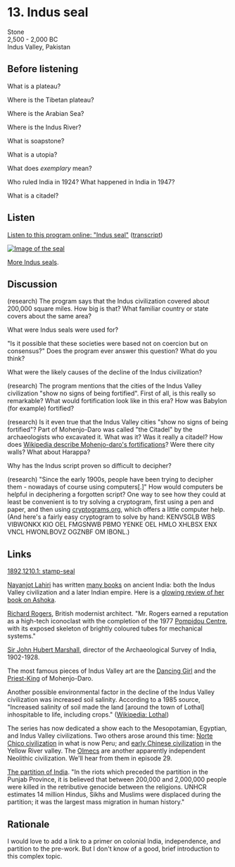 # 13. Indus seal

Stone  
2,500 - 2,000 BC  
Indus Valley, Pakistan


## Before listening

What is a plateau?

Where is the Tibetan plateau?

Where is the Arabian Sea?

Where is the Indus River?

What is soapstone?

What is a utopia?

What does *exemplary* mean?

Who ruled India in 1924? What happened in India in 1947?

What is a citadel?


## Listen

[Listen to this program online:
"Indus seal"](http://www.bbc.co.uk/ahistoryoftheworld/objects/RRbS0YxzQQa88y_xkV1ADg)
([transcript](http://www.bbc.co.uk/ahistoryoftheworld/about/transcripts/episode13/))

[![Image of the seal](https://upload.wikimedia.org/wikipedia/commons/thumb/e/eb/AHOTW_Indus_stamp-seal.JPG/640px-AHOTW_Indus_stamp-seal.JPG)](http://www.britishmuseum.org/research/collection_online/collection_object_details/collection_image_gallery.aspx?assetId=145081001&objectId=225587&partId=1#more-views)

[More Indus seals](http://www.britishmuseum.org/research/collection_online/search.aspx?object=20524&matcult=8363).


## Discussion

(research) The program says that the Indus civilization covered about
200,000 square miles. How big is that? What familiar country or state
covers about the same area?

What were Indus seals were used for?

"Is it possible that these societies were based not on coercion but on
consensus?" Does the program ever answer this question? What do you
think?

What were the likely causes of the decline of the Indus civilization?

(research) The program mentions that the cities of the Indus Valley
civilization "show no signs of being fortified". First of all, is this
really so remarkable? What would fortification look like in this era?
How was Babylon (for example) fortified?

(research) Is it even true that the Indus Valley cities "show no signs
of being fortified"? Part of Mohenjo-Daro was called "the Citadel" by the
archaeologists who excavated it. What was it? Was it really a citadel?
How does
[Wikipedia describe Mohenjo-daro's fortifications](https://en.wikipedia.org/wiki/Mohenjo-daro)?
Were there city walls? What about Harappa?

Why has the Indus script proven so difficult to decipher?

(research) "Since the early 1900s, people have been trying to decipher
them - nowadays of course using computers[.]" How would computers be
helpful in deciphering a forgotten script? One way to see how they could
at least be convenient is to try solving a cryptogram, first using a pen
and paper, and then using
[cryptograms.org](http://cryptograms.org/play.php), which offers a
little computer help. (And here's a fairly easy cryptogram to solve by
hand: KENVSGLB WBS VIBWONKX KIO OEL FMGSNWB PBMO YENKE OEL HMLO XHLBSX
ENX VNCL HWONLBOVZ OGZNBF OM IBONL.)


## Links

[1892,1210.1: stamp-seal](www.britishmuseum.org/research/collection_online/collection_object_details.aspx?objectId=225587&partId=1)

[Nayanjot Lahiri](http://www.infosys-science-foundation.com/prize/laureates/2013/nayanjot-lahiri.asp)
has written
[many books](https://www.goodreads.com/author/show/677151.Nayanjot_Lahiri)
on ancient India: both the Indus Valley civilization and a later Indian
empire. Here is a
[glowing review of her book on Ashoka](https://www.h-net.org/reviews/showrev.php?id=45005).

[Richard Rogers](https://en.wikipedia.org/wiki/Richard_Rogers), British
modernist architect. "Mr. Rogers earned a reputation as a high-tech
iconoclast with the completion of the 1977
[Pompidou Centre](https://en.wikipedia.org/wiki/Centre_Georges_Pompidou),
with its exposed skeleton of brightly coloured tubes for mechanical
systems."

[Sir John Hubert Marshall](https://www.britannica.com/biography/John-Hubert-Marshall),
director of the Archaeological Survey of India, 1902-1928.

The most famous pieces of Indus Valley art are the
[Dancing Girl](https://en.wikipedia.org/wiki/Dancing_Girl_%28Mohenjo-daro%29)
and the
[Priest-King](https://www.harappa.com/slide/priest-king-mohenjo-daro) of
Mohenjo-Daro.

Another possible environmental factor in the decline of the Indus Valley
civilization was increased soil salinity. According to a 1985 source,
"Increased salinity of soil made the land [around the town of Lothal]
inhospitable to life, including crops."
([Wikipedia: Lothal](https://en.wikipedia.org/wiki/Lothal))

The series has now dedicated a show each to the Mesopotamian, Egyptian,
and Indus Valley civilizations. Two others arose around this time:
[Norte Chico civilization](https://en.wikipedia.org/wiki/Norte_Chico_civilization)
in what is now Peru; and
[early Chinese civilization](https://en.wikipedia.org/wiki/Shang_dynasty)
in the Yellow River valley. The
[Olmecs](https://en.wikipedia.org/wiki/Olmec) are another apparently
independent Neolithic civilization. We'll hear from them in episode 29.

[The partition of India](https://en.wikipedia.org/wiki/Partition_of_India). "In
the riots which preceded the partition in the Punjab Province, it is
believed that between 200,000 and 2,000,000 people were killed in the
retributive genocide between the religions. UNHCR estimates 14 million
Hindus, Sikhs and Muslims were displaced during the partition; it was
the largest mass migration in human history."


## Rationale

I would love to add a link to a primer on colonial India, independence,
and partition to the pre-work. But I don't know of a good, brief
introduction to this complex topic.
